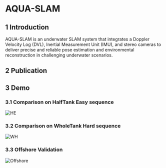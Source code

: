 # AQUA-SLAM
## 1 Introduction
AQUA-SLAM is an underwater SLAM system that integrates a Doppler Velocity Log (DVL), Inertial Measurement Unit (IMU), and stereo cameras to deliver precise and reliable pose estimation and environmental reconstruction in challenging underwater scenarios.

## 2 Publication

## 3 Demo

### 3.1 Comparison on HalfTank Easy sequence
![HE](Images/he.gif)

### 3.2 Comparison on WholeTank Hard sequence
![WH](Images/wh.gif)
### 3.3 Offshore Validation
![Offshore](Images/offshore.gif)